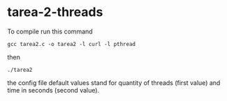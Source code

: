 # tarea-2-threads

To compile run this command

`gcc tarea2.c -o tarea2 -l curl -l pthread`

then

`./tarea2`

the config file default values stand for quantity of threads (first value) and time in seconds (second value).
